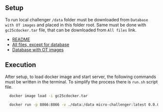 ## Setup

To run local challenger `/data` folder must be downloaded from `Database with OT images` and placed in this folder root. Same must be done with `gc25cdocker.tar` file, that can be downloaded from `All files` link.

- [README](http://www.ce.uniroma2.it/courses/sabd2425/project/README.md)
- [All files, except for database](http://www.ce.uniroma2.it/courses/sabd2425/project/gc25-chall.tgz)
- [Database with OT images](http://www.ce.uniroma2.it/courses/sabd2425/project/gc25-chall-data.tgz)

## Execution

After setup, to load docker image and start server, the following commands must be written in the terminal. To simplify the process there is `run.sh` script file.

```bash
  docker image load -i gc25cdocker.tar
```

```bash
  docker run -p 8866:8866 -v ./data:/data micro-challenger:latest 0.0.0.0:8866 /data
```
